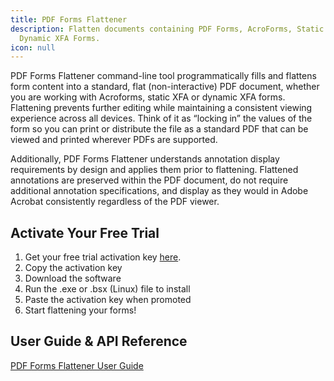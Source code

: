 ```yaml
---
title: PDF Forms Flattener
description: Flatten documents containing PDF Forms, AcroForms, Static XFA and
  Dynamic XFA Forms.
icon: null
---
```


PDF Forms Flattener command-line tool programmatically fills and flattens form content into a standard, flat (non-interactive) PDF document, whether you are working with Acroforms, static XFA or dynamic XFA forms. Flattening prevents further editing while maintaining a consistent viewing experience across all devices. Think of it as “locking in” the values of the form so you can print or distribute the file as a standard PDF that can be viewed and printed wherever PDFs are supported.

Additionally, PDF Forms Flattener understands annotation display requirements by design and applies them prior to flattening. Flattened annotations are preserved within the PDF document, do not require additional annotation specifications, and display as they would in Adobe Acrobat consistently regardless of the PDF viewer. 

## Activate Your Free Trial

1. Get your free trial activation key [here](https://www.datalogics.com/flatten-pdf-forms).
2. Copy the activation key
3. Download the software
4. Run the .exe or .bsx (Linux) file to install
5. Paste the activation key when promoted
6. Start flattening your forms!

## User Guide & API Reference

[PDF Forms Flattener User Guide](https://tinyurl.com/DatalogicsFormsFlattener)
